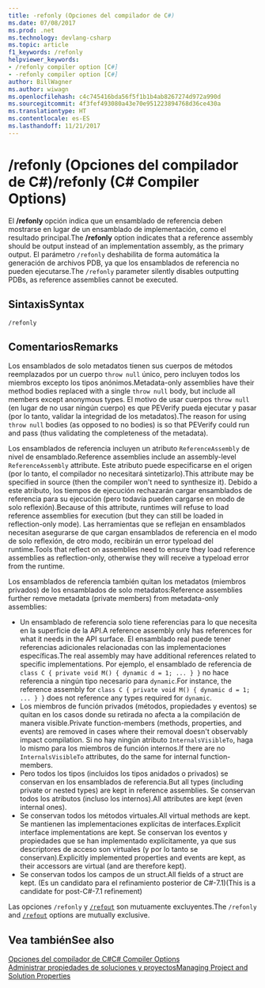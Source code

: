 ```yaml
---
title: -refonly (Opciones del compilador de C#)
ms.date: 07/08/2017
ms.prod: .net
ms.technology: devlang-csharp
ms.topic: article
f1_keywords: /refonly
helpviewer_keywords:
- /refonly compiler option [C#]
- -refonly compiler option [C#]
author: BillWagner
ms.author: wiwagn
ms.openlocfilehash: c4c745416bda56f5f1b1b4ab8267274d972a990d
ms.sourcegitcommit: 4f3fef493080a43e70e951223894768d36ce430a
ms.translationtype: HT
ms.contentlocale: es-ES
ms.lasthandoff: 11/21/2017
---
```

# <a name="refonly-c-compiler-options"></a><span data-ttu-id="f9e42-102">/refonly (Opciones del compilador de C#)</span><span class="sxs-lookup"><span data-stu-id="f9e42-102">/refonly (C# Compiler Options)</span></span>

<span data-ttu-id="f9e42-103">El **/refonly** opción indica que un ensamblado de referencia deben mostrarse en lugar de un ensamblado de implementación, como el resultado principal.</span><span class="sxs-lookup"><span data-stu-id="f9e42-103">The **/refonly** option indicates that a reference assembly should be output instead of an implementation assembly, as the primary output.</span></span> <span data-ttu-id="f9e42-104">El parámetro `/refonly` deshabilita de forma automática la generación de archivos PDB, ya que los ensamblados de referencia no pueden ejecutarse.</span><span class="sxs-lookup"><span data-stu-id="f9e42-104">The `/refonly` parameter silently disables outputting PDBs, as reference assemblies cannot be executed.</span></span>

## <a name="syntax"></a><span data-ttu-id="f9e42-105">Sintaxis</span><span class="sxs-lookup"><span data-stu-id="f9e42-105">Syntax</span></span>

```console
/refonly
```

## <a name="remarks"></a><span data-ttu-id="f9e42-106">Comentarios</span><span class="sxs-lookup"><span data-stu-id="f9e42-106">Remarks</span></span>

<span data-ttu-id="f9e42-107">Los ensamblados de solo metadatos tienen sus cuerpos de métodos reemplazados por un cuerpo `throw null` único, pero incluyen todos los miembros excepto los tipos anónimos.</span><span class="sxs-lookup"><span data-stu-id="f9e42-107">Metadata-only assemblies have their method bodies replaced with a single `throw null` body, but include all members except anonymous types.</span></span> <span data-ttu-id="f9e42-108">El motivo de usar cuerpos `throw null` (en lugar de no usar ningún cuerpo) es que PEVerify pueda ejecutar y pasar (por lo tanto, validar la integridad de los metadatos).</span><span class="sxs-lookup"><span data-stu-id="f9e42-108">The reason for using `throw null` bodies (as opposed to no bodies) is so that PEVerify could run and pass (thus validating the completeness of the metadata).</span></span>

<span data-ttu-id="f9e42-109">Los ensamblados de referencia incluyen un atributo `ReferenceAssembly` de nivel de ensamblado.</span><span class="sxs-lookup"><span data-stu-id="f9e42-109">Reference assemblies include an assembly-level `ReferenceAssembly` attribute.</span></span> <span data-ttu-id="f9e42-110">Este atributo puede especificarse en el origen (por lo tanto, el compilador no necesitará sintetizarlo).</span><span class="sxs-lookup"><span data-stu-id="f9e42-110">This attribute may be specified in source (then the compiler won't need to synthesize it).</span></span> <span data-ttu-id="f9e42-111">Debido a este atributo, los tiempos de ejecución rechazarán cargar ensamblados de referencia para su ejecución (pero todavía pueden cargarse en modo de solo reflexión).</span><span class="sxs-lookup"><span data-stu-id="f9e42-111">Because of this attribute, runtimes will refuse to load reference assemblies for execution (but they can still be loaded in reflection-only mode).</span></span> <span data-ttu-id="f9e42-112">Las herramientas que se reflejan en ensamblados necesitan asegurarse de que cargan ensamblados de referencia en el modo de solo reflexión, de otro modo, recibirán un error typeload del runtime.</span><span class="sxs-lookup"><span data-stu-id="f9e42-112">Tools that reflect on assemblies need to ensure they load reference assemblies as reflection-only, otherwise they will receive a typeload error from the runtime.</span></span>

<span data-ttu-id="f9e42-113">Los ensamblados de referencia también quitan los metadatos (miembros privados) de los ensamblados de solo metadatos:</span><span class="sxs-lookup"><span data-stu-id="f9e42-113">Reference assemblies further remove metadata (private members) from metadata-only assemblies:</span></span>

- <span data-ttu-id="f9e42-114">Un ensamblado de referencia solo tiene referencias para lo que necesita en la superficie de la API.</span><span class="sxs-lookup"><span data-stu-id="f9e42-114">A reference assembly only has references for what it needs in the API surface.</span></span> <span data-ttu-id="f9e42-115">El ensamblado real puede tener referencias adicionales relacionadas con las implementaciones específicas.</span><span class="sxs-lookup"><span data-stu-id="f9e42-115">The real assembly may have additional references related to specific implementations.</span></span> <span data-ttu-id="f9e42-116">Por ejemplo, el ensamblado de referencia de `class C { private void M() { dynamic d = 1; ... } }` no hace referencia a ningún tipo necesario para `dynamic`.</span><span class="sxs-lookup"><span data-stu-id="f9e42-116">For instance, the reference assembly for `class C { private void M() { dynamic d = 1; ... } }` does not reference any types required for `dynamic`.</span></span>
- <span data-ttu-id="f9e42-117">Los miembros de función privados (métodos, propiedades y eventos) se quitan en los casos donde su retirada no afecta a la compilación de manera visible.</span><span class="sxs-lookup"><span data-stu-id="f9e42-117">Private function-members (methods, properties, and events) are removed in cases where their removal doesn't observably impact compilation.</span></span> <span data-ttu-id="f9e42-118">Si no hay ningún atributo `InternalsVisibleTo`, haga lo mismo para los miembros de función internos.</span><span class="sxs-lookup"><span data-stu-id="f9e42-118">If there are no `InternalsVisibleTo` attributes, do the same for internal function-members.</span></span>
- <span data-ttu-id="f9e42-119">Pero todos los tipos (incluidos los tipos anidados o privados) se conservan en los ensamblados de referencia.</span><span class="sxs-lookup"><span data-stu-id="f9e42-119">But all types (including private or nested types) are kept in reference assemblies.</span></span> <span data-ttu-id="f9e42-120">Se conservan todos los atributos (incluso los internos).</span><span class="sxs-lookup"><span data-stu-id="f9e42-120">All attributes are kept (even internal ones).</span></span>
- <span data-ttu-id="f9e42-121">Se conservan todos los métodos virtuales.</span><span class="sxs-lookup"><span data-stu-id="f9e42-121">All virtual methods are kept.</span></span> <span data-ttu-id="f9e42-122">Se mantienen las implementaciones explícitas de interfaces.</span><span class="sxs-lookup"><span data-stu-id="f9e42-122">Explicit interface implementations are kept.</span></span> <span data-ttu-id="f9e42-123">Se conservan los eventos y propiedades que se han implementado explícitamente, ya que sus descriptores de acceso son virtuales (y por lo tanto se conservan).</span><span class="sxs-lookup"><span data-stu-id="f9e42-123">Explicitly implemented properties and events are kept, as their accessors are virtual (and are therefore kept).</span></span>
- <span data-ttu-id="f9e42-124">Se conservan todos los campos de un struct.</span><span class="sxs-lookup"><span data-stu-id="f9e42-124">All fields of a struct are kept.</span></span> <span data-ttu-id="f9e42-125">(Es un candidato para el refinamiento posterior de C#-7.1)</span><span class="sxs-lookup"><span data-stu-id="f9e42-125">(This is a candidate for post-C#-7.1 refinement)</span></span>

<span data-ttu-id="f9e42-126">Las opciones `/refonly` y [`/refout`](refout-compiler-option.md) son mutuamente excluyentes.</span><span class="sxs-lookup"><span data-stu-id="f9e42-126">The `/refonly` and [`/refout`](refout-compiler-option.md) options are mutually exclusive.</span></span>

## <a name="see-also"></a><span data-ttu-id="f9e42-127">Vea también</span><span class="sxs-lookup"><span data-stu-id="f9e42-127">See also</span></span>
 [<span data-ttu-id="f9e42-128">Opciones del compilador de C#</span><span class="sxs-lookup"><span data-stu-id="f9e42-128">C# Compiler Options</span></span>](../../../csharp/language-reference/compiler-options/index.md)  
 [<span data-ttu-id="f9e42-129">Administrar propiedades de soluciones y proyectos</span><span class="sxs-lookup"><span data-stu-id="f9e42-129">Managing Project and Solution Properties</span></span>](/visualstudio/ide/managing-project-and-solution-properties)
